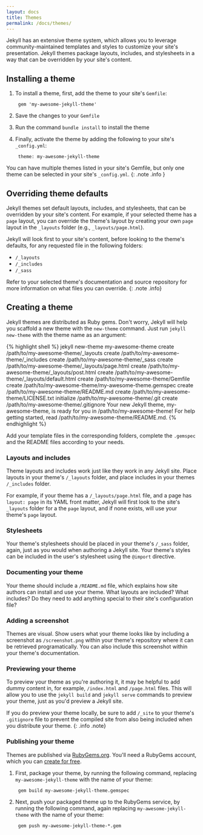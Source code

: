 ```yaml
---
layout: docs
title: Themes
permalink: /docs/themes/
---
```


Jekyll has an extensive theme system, which allows you to leverage community-maintained templates and styles to customize your site's presentation. Jekyll themes package layouts, includes, and stylesheets in a way that can be overridden by your site's content.

## Installing a theme

1. To install a theme, first, add the theme to your site's `Gemfile`:

        gem 'my-awesome-jekyll-theme'

2. Save the changes to your `Gemfile`
3. Run the command `bundle install` to install the theme
4. Finally, activate the theme by adding the following to your site's `_config.yml`:

        theme: my-awesome-jekyll-theme

You can have multiple themes listed in your site's Gemfile, but only one theme can be selected in your site's `_config.yml`.
{: .note .info }

## Overriding theme defaults

Jekyll themes set default layouts, includes, and stylesheets, that can be overridden by your site's content. For example, if your selected theme has a `page` layout, you can override the theme's layout by creating your own `page` layout in the `_layouts` folder (e.g., `_layouts/page.html`).

Jekyll will look first to your site's content, before looking to the theme's defaults, for any requested file in the following folders:

* `/_layouts`
* `/_includes`
* `/_sass`

Refer to your selected theme's documentation and source repository for more information on what files you can override.
{: .note .info}

## Creating a theme

Jekyll themes are distributed as Ruby gems. Don't worry, Jekyll will help you scaffold a new theme with the `new-theme` command. Just run `jekyll new-theme` with the theme name as an argument:

{% highlight shell %}
jekyll new-theme my-awesome-theme
             create /path/to/my-awesome-theme/_layouts
             create /path/to/my-awesome-theme/_includes
             create /path/to/my-awesome-theme/_sass
             create /path/to/my-awesome-theme/_layouts/page.html
             create /path/to/my-awesome-theme/_layouts/post.html
             create /path/to/my-awesome-theme/_layouts/default.html
             create /path/to/my-awesome-theme/Gemfile
             create /path/to/my-awesome-theme/my-awesome-theme.gemspec
             create /path/to/my-awesome-theme/README.md
             create /path/to/my-awesome-theme/LICENSE.txt
         initialize /path/to/my-awesome-theme/.git
             create /path/to/my-awesome-theme/.gitignore
Your new Jekyll theme, my-awesome-theme, is ready for you in /path/to/my-awesome-theme!
For help getting started, read /path/to/my-awesome-theme/README.md.
{% endhighlight %}

Add your template files in the corresponding folders, complete the `.gemspec` and the README files according to your needs.

### Layouts and includes

Theme layouts and includes work just like they work in any Jekyll site. Place layouts in your theme's `/_layouts` folder, and place includes in your themes `/_includes` folder.

For example, if your theme has a `/_layouts/page.html` file, and a page has `layout: page` in its YAML front matter, Jekyll will first look to the site's `_layouts` folder for a the `page` layout, and if none exists, will use your theme's `page` layout.

### Stylesheets

Your theme's stylesheets should be placed in your theme's `/_sass` folder, again, just as you would when authoring a Jekyll site. Your theme's styles can be included in the user's stylesheet using the `@import` directive.

### Documenting your theme

Your theme should include a `/README.md` file, which explains how site authors can install and use your theme. What layouts are included? What includes? Do they need to add anything special to their site's configuration file?

### Adding a screenshot

Themes are visual. Show users what your theme looks like by including a screenshot as `/screenshot.png` within your theme's repository where it can be retrieved programatically. You can also include this screenshot within your theme's documentation.

### Previewing your theme

To preview your theme as you're authoring it, it may be helpful to add dummy content in, for example, `/index.html` and `/page.html` files. This will allow you to use the `jekyll build` and `jekyll serve` commands to preview your theme, just as you'd preview a Jekyll site.

If you do preview your theme locally, be sure to add `/_site` to your theme's `.gitignore` file to prevent the compiled site from also being included when you distribute your theme.
{: .info .note}

### Publishing your theme

Themes are published via [RubyGems.org](https://rubygems.org). You'll need a RubyGems account, which you can [create for free](https://rubygems.org/sign_up).

1. First, package your theme, by running the following command, replacing `my-awesome-jekyll-theme` with the name of your theme:

        gem build my-awesome-jekyll-theme.gemspec

2. Next, push your packaged theme up to the RubyGems service, by running the following command, again replacing `my-awesome-jekyll-theme` with the name of your theme:

        gem push my-awesome-jekyll-theme-*.gem
